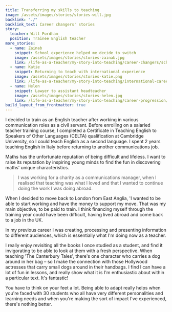 ```yaml
---
title: Transferring my skills to teaching
image: /assets/images/stories/stories-will.jpg
backlink: "./"
backlink_text: Career changers' stories
story:
  teacher: Will Fordham
  position: Trainee English teacher
more_stories:
  - name: Zainab
    snippet: School experience helped me decide to switch
    image: /assets/images/stories/stories-zainab.jpg
    link: /life-as-a-teacher/my-story-into-teaching/career-changers/school-experience-helped-me-decide-to-switch
  - name: Katie
    snippet: Returning to teach with international experience
    image: /assets/images/stories/stories-katie.png
    link: /life-as-a-teacher/my-story-into-teaching/international-career-changers/returning-to-teaching-with-international-experience
  - name: Helen
    snippet: Lawyer to assistant headteacher
    image: /assets/images/stories/stories-helen.jpg
    link: /life-as-a-teacher/my-story-into-teaching/career-progression/lawyer-to-assistant-teacher
build_layout_from_frontmatter: true
---
```


I decided to train as an English teacher after working in various communication roles as a civil servant. Before enrolling on a salaried teacher training course, I completed a Certificate in Teaching English to Speakers of Other Languages (CELTA) qualification at Cambridge University, so I could teach English as a second language. I spent 2 years teaching English in Italy before returning to another communications job.

Maths has the unfortunate reputation of being difficult and lifeless. I want to raise its reputation by inspiring young minds to find the fun in discovering maths' unique characteristics.

> I was working for a charity as a communications manager, when I realised that teaching was what I loved and that I wanted to continue doing the work I was doing abroad.

When I decided to move back to London from East Anglia, 'I wanted to be able to start working and have the money to support my move. That was my main objective, to be paid to train. I think financing myself through the training year could have been difficult, having lived abroad and come back to a job in the UK.

In my previous career I was creating, processing and presenting information to different audiences, which is essentially what I'm doing now as a teacher.

I really enjoy revisiting all the books I once studied as a student, and find it invigorating to be able to look at them with a fresh perspective. When teaching 'The Canterbury Tales', there's one character who carries a dog around in her bag – so I make the connection with those Hollywood actresses that carry small dogs around in their handbags. I find I can have a lot of fun in lessons, and really show what it is I'm enthusiastic about within a particular text. It's fantastic!

You have to think on your feet a lot. Being able to adapt really helps when you're faced with 30 students who all have very different personalities and learning needs and when you're making the sort of impact I've experienced, there's nothing better.
